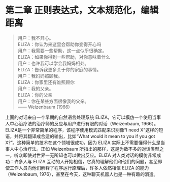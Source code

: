 # 第二章 正则表达式，文本规范化，编辑距离

> 用户：我不开心。  
> ELIZA：你认为来这里会帮助你变得开心吗  
> 用户：我需要一些帮助，这一点似乎很确定。  
> ELIZA：如果你得到一些帮助，对你意味着什么  
> 用户：也许我可以学会我妈妈相处。  
> ELIZA：告诉我更多关于你的家庭的事情。  
> 用户：我妈妈照顾我。  
> ELIZA：你家里还有谁照顾你  
> 用户：我的父亲。  
> ELIZA：你的父亲  
> 用户：你在某些方面很像我的父亲。  
> —— Weizenbaum (1966)

上面的对话来自一个早期的自然语言处理系统 ELIZA，它可以模仿一个使用当事人中心治疗法的治疗师的反应与用户进行有限的对话（Weizenbaum, 1966）。ELIZA是一个非常简单的程序，该程序使用模式匹配来识别像“I need X"这样的短语，并将其翻译成合适的输出，比如“What would it mean to you if you got X?”。这种简单的技术在这个领域很成功，因为 ELIZA 实际上不需要懂得什么是当事人中心治疗法。正如 Weizenbaum 所指出的那样，这是为数不多的对话类型之一，听众即使对世界一无所知也可以做出反应。ELIZA 对人类对话的模仿非常成功：许多人与 ELIZA 互动的人开始相信，它真的理解他们和他们的问题，甚至即使工作人员向他们解释了程序运行原理后，许多人依然相信 ELIZA 的能力（Weizenbaum, 1976），甚至在今天，这种聊天机器人也是一种有趣的消遣。
